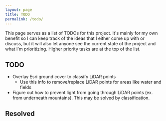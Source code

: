 ```yaml
---
layout: page
title: TODO
permalink: /todo/
---
```


This page serves as a list of TODOs for this project. It's mainly for my own benefit so I can keep track of the ideas that I either come up with or discuss, but it will also let anyone see the current state of the project and what I'm prioritizing. Higher priority tasks are at the top of the list.

## TODO
  - Overlay Esri ground cover to classify LiDAR points
    - Use this info to remove/replace LiDAR points for areas like water and fields
  - Figure out how to prevent light from going through LiDAR points (ex. from underneath mountains). This may be solved by classification.

## Resolved
